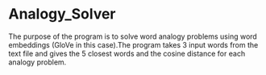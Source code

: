 # Analogy_Solver
The purpose of the program is to solve word analogy problems using word embeddings (GloVe in this case).The program takes 3 input words from the text file and gives the 5 closest words and the cosine distance for each analogy problem. 
